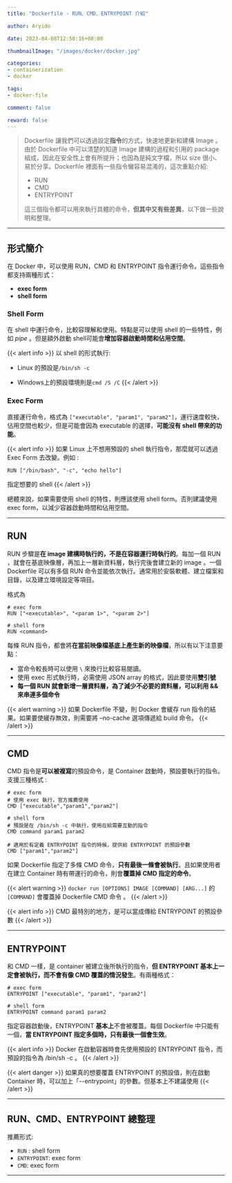 ```yaml
---
title: "Dockerfile - RUN、CMD、ENTRYPOINT 介紹"

author: Aryido

date: 2023-04-08T12:50:16+08:00

thumbnailImage: "/images/docker/docker.jpg"

categories:
- containerization
- docker

tags:
- docker-file

comment: false

reward: false
---
```

<!--BODY-->
> Dockerfile 讓我們可以透過設定**指令**的方式，快速地更新和建構 Image 。由於 Dockerfile 中可以清楚的知道 Image 建構的過程和引用的 package 組成，因此在安全性上會有所提升；也因為是純文字檔，所以 size 很小、易於分享。Dockerfile 裡面有一些指令蠻容易混淆的，這次重點介紹:
> - RUN
> - CMD
> - ENTRYPOINT
>
> 這三個指令都可以用來執行具體的命令，**但其中又有些差異**，以下做一些說明和整理。
>
<!--more-->

---

## 形式簡介

在 Docker 中，可以使用 RUN，CMD 和 ENTRYPOINT 指令運行命令。這些指令都支持兩種形式：
- **exec form**
- **shell form**

### Shell Form
在 shell 中運行命令，比較容理解和使用。特點是可以使用 shell 的一些特性，例如 *pipe* 。但是額外啟動 shell可能會**增加容器啟動時間和佔用空間**。

{{< alert info >}}
以 shell 的形式執行:
- Linux 的預設是```/bin/sh -c```

- Windows上的預設環境則是```cmd /S /C```
{{< /alert >}}

### Exec Form
直接運行命令，格式為 ```["executable", "param1", "param2"]```，運行速度較快，佔用空間也較少，但是可能會因為 executable 的選擇，**可能沒有 shell 帶來的功能**。

{{< alert info >}}
如果 Linux 上不想用預設的 shell 執行指令，那麼就可以透過 Exec Form 去改變。例如 :

```RUN ["/bin/bash", "-c", "echo hello"]```

指定想要的 shell
{{< /alert >}}

總體來說，如果需要使用 shell 的特性，則應該使用 shell form。否則建議使用 exec form，以減少容器啟動時間和佔用空間。

---

## RUN
RUN 步驟是**在 image 建構時執行的，不是在容器運行時執行的**。每加一個 RUN ，就會在基底映像層，再加上一層新資料層，執行完後會建立新的 image 。一個 Dockerfile 可以有多個 RUN 命令並能依次執行。通常用於安裝軟體、建立檔案和目錄，以及建立環境設定等項目。

格式為

```Docker
# exec form
RUN ["<executable>", "<param 1>", "<param 2>"]

# shell form
RUN <command>
```

每條 RUN 指令，都會將**在當前映像檔基底上產生新的映像檔**，所以有以下注意要點：
- 當命令較長時可以使用 ```\``` 來換行比較容易閱讀。
- 使用 exec 形式執行時，必需使用 JSON array 的格式，因此要使用**雙引號**
- **每一個 RUN 就會新增一層資料層，為了減少不必要的資料層，可以利用 && 來串連多個命令**

{{< alert warning >}}
如果 Dockerfile 不變，則 Docker 會緩存 run 指令的結果。如果要使緩存無效，則需要將 –no-cache 選項傳遞給 build 命令。
{{< /alert >}}

---

## CMD
CMD 指令是**可以被複寫**的預設命令，是 Container 啟動時，預設要執行的指令。支援三種格式 :

```Docker
# exec form
# 使用 exec 執行，官方推薦使用
CMD ["executable","param1","param2"]

# shell form
# 預設是在 /bin/sh -c 中執行，使用在給需要互動的指令
CMD command param1 param2

# 適用於有定義 ENTRYPOINT 指令的時候，提供給 ENTRYPOINT 的預設參數
CMD ["param1","param2"]

```

如果 Dockerfile 指定了多條 CMD 命令，**只有最後一條會被執行**。且如果使用者在建立 Container 時有帶運行的命令，則會**覆蓋掉 CMD 指定的命令**。

{{< alert warning >}}
```docker run [OPTIONS] IMAGE [COMMAND] [ARG...]``` 的 ```[COMMAND]``` 會覆蓋掉 Dockerfile CMD 命令 。
{{< /alert >}}

{{< alert info >}}
CMD 最特別的地方，是可以當成傳給 ENTRYPOINT 的預設參數
{{< /alert >}}

---

## ENTRYPOINT
和 CMD 一樣，是 container 被建立後所執行的指令，**但 ENTRYPOINT 基本上一定會被執行，而不會有像 CMD 覆蓋的情況發生**。有兩種格式：
```Docker
# exec form
ENTRYPOINT ["executable", "param1", "param2"]

# shell form
ENTRYPOINT command param1 param2
```

指定容器啟動後，ENTRYPOINT **基本上**不會被覆蓋。每個 Dockerfile 中只能有一個，**當 ENTRYPOINT 指定多個時，只有最後一個會生效**。

{{< alert info >}}
Docker 在啟動容器時會先使用預設的 ENTRYPOINT 指令，而預設的指令為 /bin/sh -c 。
{{< /alert >}}

{{< alert danger >}}
如果真的想要覆蓋 ENTRYPOINT 的預設值，則在啟動 Container 時，可以加上「--entrypoint」的參數。但基本上不建議使用
{{< /alert >}}

---

## RUN、CMD、ENTRYPOINT 總整理
推薦形式:
- ```RUN``` : shell form
- ```ENTRYPOINT```: exec form
- ```CMD```: exec form

---
